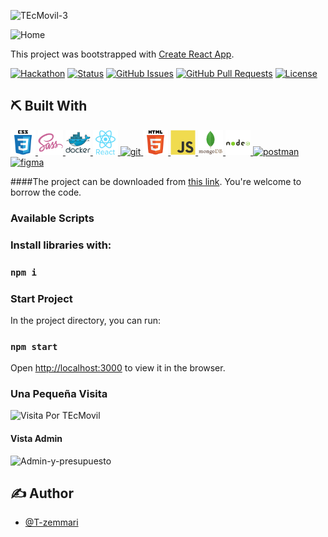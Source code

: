 ![TEcMovil-3](https://user-images.githubusercontent.com/76817211/117570353-0a711e80-b0ca-11eb-8fe7-6ca996ca8fe1.png)


![Home](https://user-images.githubusercontent.com/76817211/117570383-27a5ed00-b0ca-11eb-81f9-d26766ffb972.png)

This project was bootstrapped with [Create React App](https://github.com/facebook/create-react-app).



[![Hackathon](https://img.shields.io/badge/hackathon-name-orange.svg)](http://hackathon.url.com) [![Status](https://img.shields.io/badge/status-active-success.svg)]() [![GitHub Issues](https://img.shields.io/github/issues/kylelobo/The-Documentation-Compendium.svg)](https://github.com/kylelobo/The-Documentation-Compendium/issues) [![GitHub Pull Requests](https://img.shields.io/github/issues-pr/kylelobo/The-Documentation-Compendium.svg)](https://github.com/kylelobo/The-Documentation-Compendium/pulls) [![License](https://img.shields.io/badge/license-MIT-blue.svg)](LICENSE.md)

## ⛏️ Built With <a name = "built"></a>
<p align="left"> 
<a href="https://www.w3schools.com/css/" target="_blank"> <img src="https://raw.githubusercontent.com/devicons/devicon/master/icons/css3/css3-original-wordmark.svg" alt="css3" width="40" height="40"/> </a> 
<a href="https://sass-lang.com" target="_blank"> <img src="https://raw.githubusercontent.com/devicons/devicon/master/icons/sass/sass-original.svg" alt="sass" width="40" height="40"/> </a> 
<a href="https://www.docker.com/" target="_blank"> <img src="https://raw.githubusercontent.com/devicons/devicon/master/icons/docker/docker-original-wordmark.svg" alt="docker" width="40" height="40"/> </a> 
<a href="https://reactjs.org/" target="_blank"> <img src="https://raw.githubusercontent.com/devicons/devicon/master/icons/react/react-original-wordmark.svg" alt="react" width="40" height="40"/> </a>
<a href="https://git-scm.com/" target="_blank"> <img src="https://www.vectorlogo.zone/logos/git-scm/git-scm-icon.svg" alt="git" width="40" height="40"/> </a> 
<a href="https://www.w3.org/html/" target="_blank"> <img src="https://raw.githubusercontent.com/devicons/devicon/master/icons/html5/html5-original-wordmark.svg" alt="html5" width="40" height="40"/> </a> 
<a href="https://developer.mozilla.org/en-US/docs/Web/JavaScript" target="_blank"> <img src="https://raw.githubusercontent.com/devicons/devicon/master/icons/javascript/javascript-original.svg" alt="javascript" width="40" height="40"/> </a> 
<a href="https://www.mongodb.com/" target="_blank"> <img src="https://raw.githubusercontent.com/devicons/devicon/master/icons/mongodb/mongodb-original-wordmark.svg" alt="mongodb" width="40" height="40"/> </a> 
<a href="https://nodejs.org" target="_blank"> <img src="https://raw.githubusercontent.com/devicons/devicon/master/icons/nodejs/nodejs-original-wordmark.svg" alt="nodejs" width="40" height="40"/> </a> 
<a href="https://postman.com" target="_blank"> <img src="https://www.vectorlogo.zone/logos/getpostman/getpostman-icon.svg" alt="postman" width="40" height="40"/> </a> 
<a href="https://www.figma.com/" target="_blank"> <img src="https://www.vectorlogo.zone/logos/figma/figma-icon.svg" alt="figma" width="40" height="40"/> </a>
</p>




####The project can be downloaded from <a href="https://github.com/T-zemmari/ProjectF/archive/refs/heads/main.zip">this link</a>. You're welcome to borrow the code.


### Available Scripts <a name="prerequisites"></a>

### Install libraries with:
### `npm i`

### Start Project <a name="start-project"></a>

In the project directory, you can run:
### `npm start`
Open [http://localhost:3000](http://localhost:3000) to view it in the browser.

### Una Pequeña Visita <a name="Pequeña-Visita"></a>

![Visita Por TEcMovil](https://user-images.githubusercontent.com/76817211/117570386-28d71a00-b0ca-11eb-845c-2f27348139e8.gif)

#### Vista Admin
![Admin-y-presupuesto](https://user-images.githubusercontent.com/76817211/117570378-21177580-b0ca-11eb-9a0f-c287680e10c6.gif)


## ✍️ Author <a name = "author"></a>
- [@T-zemmari](https://github.com/T-zemmari)

